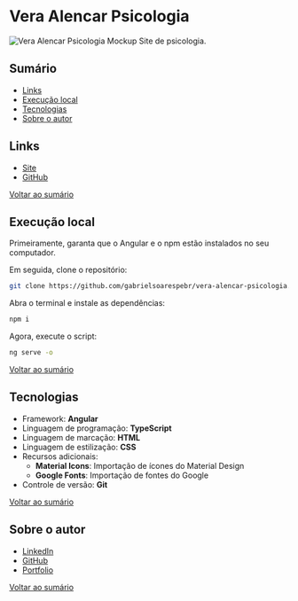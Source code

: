 # Vera Alencar Psicologia

![Vera Alencar Psicologia Mockup](https://i.ibb.co/gvFpcmH/Vera-Alencar-Psicologia-Mockup.png)
Site de psicologia.



## Sumário

- [Links](#links)
- [Execução local](#execução-local)
- [Tecnologias](#tecnologias)
- [Sobre o autor](#sobre-o-autor)



## Links

- [Site](https://veraalencar.vercel.app)
- [GitHub](https://github.com/gabrielsoarespebr/vera-alencar-psicologia)

[Voltar ao sumário](#sumário)



## Execução local

Primeiramente, garanta que o Angular e o npm estão instalados no seu computador.

Em seguida, clone o repositório:

```bash
git clone https://github.com/gabrielsoarespebr/vera-alencar-psicologia.git
```

Abra o terminal e instale as dependências:

```bash
npm i
```

Agora, execute o script:

```bash
ng serve -o
```

[Voltar ao sumário](#sumário)



## Tecnologias

- Framework: **Angular**
- Linguagem de programação: **TypeScript**
- Linguagem de marcação: **HTML**
- Linguagem de estilização: **CSS**
- Recursos adicionais:
  - **Material Icons**: Importação de ícones do Material Design
  - **Google Fonts**: Importação de fontes do Google
- Controle de versão: **Git**

[Voltar ao sumário](#sumário)



## Sobre o autor

- [LinkedIn](https://www.linkedin.com/in/gabrielsoarespebr/)
- [GitHub](https://github.com/gabrielsoarespebr)
- [Portfolio](https://gabrielsoares.vercel.app)

[Voltar ao sumário](#sumário)
